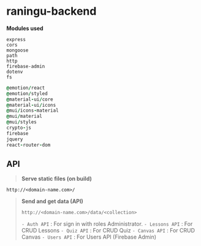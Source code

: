 # raningu-backend

**Modules used**
```
express
cors
mongoose
path
http
firebase-admin
dotenv
fs
```
```j
@emotion/react
@emotion/styled
@material-ui/core
@material-ui/icons
@mui/icons-material
@mui/material
@mui/styles
crypto-js
firebase
jquery
react-router-dom
```
## API
> **Serve static files  (on build)**
```http
http://<domain-name.com>/
```

> **Send and get data (API)**
> ```http
> http://<domain-name.com>/data/<collection>
> ```
> `- Auth API` : For sign in with roles Administrator.
> `- Lessons API` : For CRUD Lessons
> `- Quiz API` : For CRUD Quiz
> `- Canvas API` : For CRUD Canvas
> `- Users API` : For Users API (Firebase Admin)
